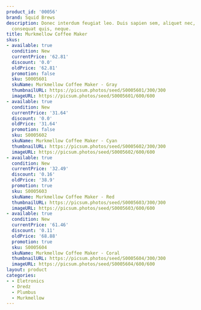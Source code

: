 ```yaml
---
product_id: '00056'
brand: Squid Brews
description: Donec interdum feugiat leo. Duis sapien sem, aliquet nec, commodo eget,
  consequat quis, neque.
title: Murkmellow Coffee Maker
skus:
- available: true
  condition: New
  currentPrice: '62.81'
  discount: '0.0'
  oldPrice: '62.81'
  promotion: false
  sku: S0005601
  skuName: Murkmellow Coffee Maker - Gray
  thumbnailURL: https://picsum.photos/seed/S0005601/300/300
  imageURL: https://picsum.photos/seed/S0005601/600/600
- available: true
  condition: New
  currentPrice: '31.64'
  discount: '0.0'
  oldPrice: '31.64'
  promotion: false
  sku: S0005602
  skuName: Murkmellow Coffee Maker - Cyan
  thumbnailURL: https://picsum.photos/seed/S0005602/300/300
  imageURL: https://picsum.photos/seed/S0005602/600/600
- available: true
  condition: New
  currentPrice: '32.49'
  discount: '0.16'
  oldPrice: '38.9'
  promotion: true
  sku: S0005603
  skuName: Murkmellow Coffee Maker - Red
  thumbnailURL: https://picsum.photos/seed/S0005603/300/300
  imageURL: https://picsum.photos/seed/S0005603/600/600
- available: true
  condition: New
  currentPrice: '61.46'
  discount: '0.11'
  oldPrice: '68.88'
  promotion: true
  sku: S0005604
  skuName: Murkmellow Coffee Maker - Coral
  thumbnailURL: https://picsum.photos/seed/S0005604/300/300
  imageURL: https://picsum.photos/seed/S0005604/600/600
layout: product
categories:
- - Eletronics
  - Dredz
  - Plumbus
  - Murkmellow
---
```

